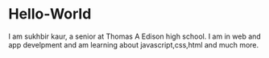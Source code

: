 # Hello-World

I am sukhbir kaur, a senior at Thomas A Edison high school. I am in web and app develpment and am learning about javascript,css,html and much more.
